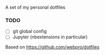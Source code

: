 A set of my personal dotfiles

### TODO
* [ ] git global config
* [ ] Jupyter (nbextensions in particular)

Based on https://github.com/webpro/dotfiles

